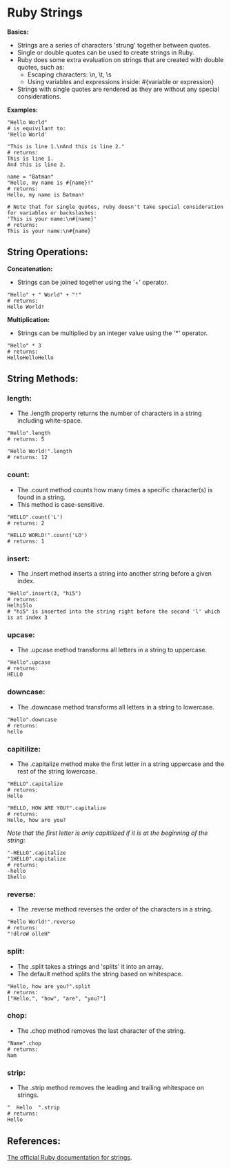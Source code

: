 # Ruby Strings

**Basics:**

 * Strings are a series of characters 'strung' together between quotes.
 * Single or double quotes can be used to create strings in Ruby.
 * Ruby does some extra evaluation on strings that are created with double quotes, such as:
 	*	Escaping characters: \n, \t, \s
 	*	Using variables and expressions inside: #{variable or expression}
 * Strings with single quotes are rendered as they are without any special considerations.

**Examples:**

```
"Hello World"
# is equivilant to:
'Hello World'
```
```
"This is line 1.\nAnd this is line 2."
# returns:
This is line 1.
And this is line 2.
```
```
name = "Batman"
"Hello, my name is #{name}!"
# returns:
Hello, my name is Batman!
```
```
# Note that for single quotes, ruby doesn't take special consideration for variables or backslashes:
'This is your name:\n#{name}'
# returns:
This is your name:\n#{name}
```


## String Operations:

**Concatenation:**

*	Strings can be joined together using the '+' operator.


```
"Hello" + " World" + "!"
# returns:
Hello World!
```

**Multiplication:**

*	Strings can be multiplied by an integer value using the '*' operator.


```
"Hello" * 3
# returns:
HelloHelloHello
```



## String Methods:

### length:

*	The .length property returns the number of characters in a string including white-space.

```
"Hello".length
# returns: 5
```
```
"Hello World!".length
# returns: 12
```

### count:

*	The .count method counts how many times a specific character(s) is found in a string.
*	This method is case-sensitive.

```
"HELLO".count('L')  
# returns: 2
```
```
"HELLO WORLD!".count('LO')  
# returns: 1
```

### insert:

*	The .insert method inserts a string into another string before a given index.

```
"Hello".insert(3, "hi5")
# returns:
Helhi5lo
# "hi5" is inserted into the string right before the second 'l' which is at index 3
```

### upcase:

*	The .upcase method transforms all letters in a string to uppercase.

```
"Hello".upcase
# returns:
HELLO
```

### downcase:

*	The .downcase method transforms all letters in a string to lowercase.

```
"Hello".downcase
# returns:
hello
```

### capitilize:

*	The .capitalize method make the first letter in a string uppercase and the rest of the string lowercase.

```
"HELLO".capitalize
# returns:
Hello
```
```
"HELLO, HOW ARE YOU?".capitalize
# returns:
Hello, how are you?
```
*Note that the first letter is only capitilized if it is at the beginning of the string:*
```
"-HELLO".capitalize
"1HELLO".capitalize
# returns:
-hello
1hello
```

### reverse:

*	The .reverse method reverses the order of the characters in a string.

```
"Hello World!".reverse
# returns:
"!dlroW olleH"
```

### split:

*	The .split takes a strings and 'splits' it into an array.
*	The default method splits the string based on whitespace.

```
"Hello, how are you?".split
# returns:
["Hello,", "how", "are", "you?"]
```

### chop:

*	The .chop method removes the last character of the string.

```
"Name".chop
# returns:
Nam
```

### strip:

*	The .strip method removes the leading and trailing whitespace on strings.

```
"  Hello  ".strip
# returns:
Hello
```



## References:


[The official Ruby documentation for strings](http://ruby-doc.org/core-2.2.0/String.html).
